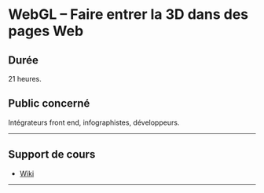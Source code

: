 # WebGL – Faire entrer la 3D dans des pages Web

## Durée

21 heures.

## Public concerné

Intégrateurs front end, infographistes, développeurs.

___

## Support de cours

* [Wiki](https://github.com/m2i-cyril/WebGL/wiki)

___